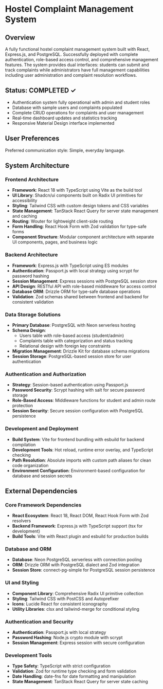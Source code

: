 # Hostel Complaint Management System

## Overview

A fully functional hostel complaint management system built with React, Express.js, and PostgreSQL. Successfully deployed with complete authentication, role-based access control, and comprehensive management features. The system provides dual interfaces: students can submit and track complaints while administrators have full management capabilities including user administration and complaint resolution workflows.

## Status: COMPLETED ✓
- Authentication system fully operational with admin and student roles
- Database with sample users and complaints populated
- Complete CRUD operations for complaints and user management
- Real-time dashboard updates and statistics tracking
- Responsive Material Design interface implemented

## User Preferences

Preferred communication style: Simple, everyday language.

## System Architecture

### Frontend Architecture
- **Framework**: React 18 with TypeScript using Vite as the build tool
- **UI Library**: Shadcn/ui components built on Radix UI primitives for accessibility
- **Styling**: Tailwind CSS with custom design tokens and CSS variables
- **State Management**: TanStack React Query for server state management and caching
- **Routing**: Wouter for lightweight client-side routing
- **Form Handling**: React Hook Form with Zod validation for type-safe forms
- **Component Structure**: Modular component architecture with separate UI components, pages, and business logic

### Backend Architecture
- **Framework**: Express.js with TypeScript using ES modules
- **Authentication**: Passport.js with local strategy using scrypt for password hashing
- **Session Management**: Express sessions with PostgreSQL session store
- **API Design**: RESTful API with role-based middleware for access control
- **Database ORM**: Drizzle ORM for type-safe database operations
- **Validation**: Zod schemas shared between frontend and backend for consistent validation

### Data Storage Solutions
- **Primary Database**: PostgreSQL with Neon serverless hosting
- **Schema Design**: 
  - Users table with role-based access (student/admin)
  - Complaints table with categorization and status tracking
  - Relational design with foreign key constraints
- **Migration Management**: Drizzle Kit for database schema migrations
- **Session Storage**: PostgreSQL-based session store for user authentication

### Authentication and Authorization
- **Strategy**: Session-based authentication using Passport.js
- **Password Security**: Scrypt hashing with salt for secure password storage
- **Role-Based Access**: Middleware functions for student and admin route protection
- **Session Security**: Secure session configuration with PostgreSQL persistence

### Development and Deployment
- **Build System**: Vite for frontend bundling with esbuild for backend compilation
- **Development Tools**: Hot reload, runtime error overlay, and TypeScript checking
- **Path Resolution**: Absolute imports with custom path aliases for clean code organization
- **Environment Configuration**: Environment-based configuration for database and session secrets

## External Dependencies

### Core Framework Dependencies
- **React Ecosystem**: React 18, React DOM, React Hook Form with Zod resolvers
- **Backend Framework**: Express.js with TypeScript support (tsx for development)
- **Build Tools**: Vite with React plugin and esbuild for production builds

### Database and ORM
- **Database**: Neon PostgreSQL serverless with connection pooling
- **ORM**: Drizzle ORM with PostgreSQL dialect and Zod integration
- **Session Store**: connect-pg-simple for PostgreSQL session persistence

### UI and Styling
- **Component Library**: Comprehensive Radix UI primitive collection
- **Styling**: Tailwind CSS with PostCSS and Autoprefixer
- **Icons**: Lucide React for consistent iconography
- **Utility Libraries**: clsx and tailwind-merge for conditional styling

### Authentication and Security
- **Authentication**: Passport.js with local strategy
- **Password Hashing**: Node.js crypto module with scrypt
- **Session Management**: Express session with secure configuration

### Development Tools
- **Type Safety**: TypeScript with strict configuration
- **Validation**: Zod for runtime type checking and form validation
- **Date Handling**: date-fns for date formatting and manipulation
- **State Management**: TanStack React Query for server state caching